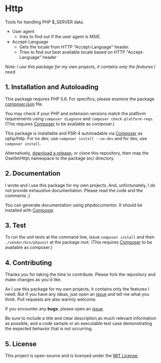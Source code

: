# Http

Tools for handling PHP $_SERVER data.

* User agent
  * tries to find out if the user agent is MSIE.
* Accept-Language
  * Gets the locale from HTTP "Accept-Language" header.
  * Tries to find out best available locale based on HTTP "Accept-Language" header

*Note: I use this package for my own projects, it contains only the features I need.*

## 1. Installation and Autoloading

This package requires PHP 5.6. For specifics, please examine the package [composer.json](https://github.com/Oseille/Http/blob/master/composer.json) file.

You may check if your PHP and extension versions match the platform requirements using `composer diagnose` and `composer check-platform-reqs`. (This requires [Composer](https://getcomposer.org/) to be available as composer.)

This package is installable and PSR-4 autoloadable via [Composer](https://getcomposer.org/) as ophp/http. For no dev, use `composer install --no-dev` and for dev, use `composer install`.

Alternatively, [download a release](https://github.com/Oseille/Http/releases), or clone this repository, then map the Oseille\Http\ namespace to the package src/ directory.

## 2. Documentation

I wrote and I use this package for my own projects. And, unfortunately, I do not provide exhaustive documentation. Please read the code and the comments ;)

You can generate documentation using phpdocumentor. It should be installed with [Composer](https://getcomposer.org/).

## 3. Test

To run the unit tests at the command line, issue `composer install` and then `./vendor/bin/phpunit` at the package root. (This requires [Composer](https://getcomposer.org/) to be available as composer.)

## 4. Contributing

Thanks you for taking the time to contribute. Please fork the repository and make changes as you'd like.

As I use this package for my own projects, it contains only the features I need. But If you have any ideas, just open an [issue](https://github.com/Oseille/Http/issues/new) and tell me what you think. Pull requests are also warmly welcome.

If you encounter any **bugs**, please open an [issue](https://github.com/Oseille/Http/issues/new).

Be sure to include a title and clear description,as much relevant information as possible, and a code sample or an executable test case demonstrating the expected behavior that is not occurring.

## 5. License

This project is open-source and is licensed under the [MIT License](https://github.com/Oseille/Http/blob/master/LICENSE).
